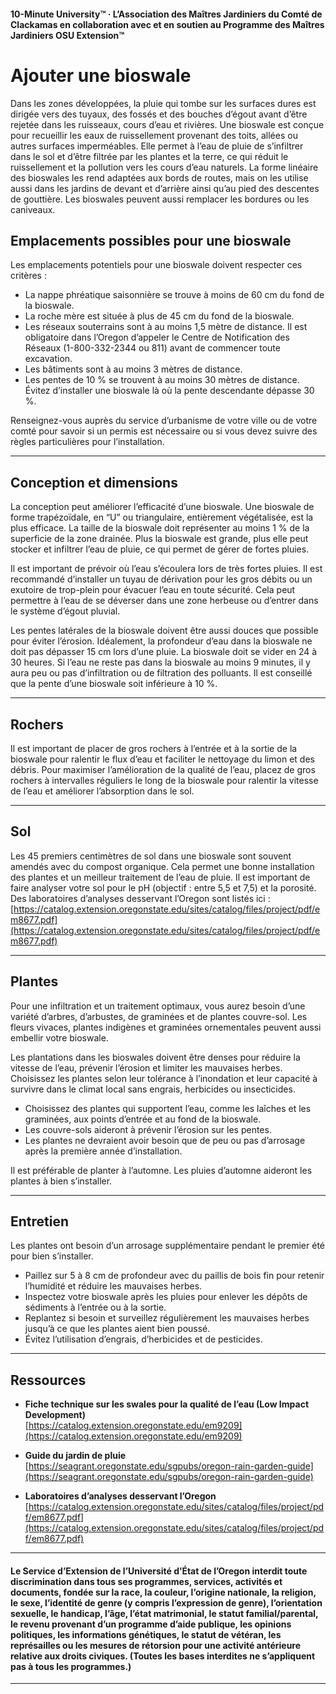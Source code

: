 #### 10-Minute University™ · L’Association des Maîtres Jardiniers du Comté de Clackamas en collaboration avec et en soutien au Programme des Maîtres Jardiniers OSU Extension™

# Ajouter une bioswale

Dans les zones développées, la pluie qui tombe sur les surfaces dures est dirigée vers des tuyaux, des fossés et des bouches d’égout avant d’être rejetée dans les ruisseaux, cours d’eau et rivières. Une bioswale est conçue pour recueillir les eaux de ruissellement provenant des toits, allées ou autres surfaces imperméables. Elle permet à l’eau de pluie de s’infiltrer dans le sol et d’être filtrée par les plantes et la terre, ce qui réduit le ruissellement et la pollution vers les cours d’eau naturels. La forme linéaire des bioswales les rend adaptées aux bords de routes, mais on les utilise aussi dans les jardins de devant et d’arrière ainsi qu’au pied des descentes de gouttière. Les bioswales peuvent aussi remplacer les bordures ou les caniveaux.

## Emplacements possibles pour une bioswale

Les emplacements potentiels pour une bioswale doivent respecter ces critères :

- La nappe phréatique saisonnière se trouve à moins de 60 cm du fond de la bioswale.
- La roche mère est située à plus de 45 cm du fond de la bioswale.
- Les réseaux souterrains sont à au moins 1,5 mètre de distance. Il est obligatoire dans l’Oregon d’appeler le Centre de Notification des Réseaux (1-800-332-2344 ou 811) avant de commencer toute excavation.
- Les bâtiments sont à au moins 3 mètres de distance.
- Les pentes de 10 % se trouvent à au moins 30 mètres de distance. Évitez d’installer une bioswale là où la pente descendante dépasse 30 %.

Renseignez-vous auprès du service d’urbanisme de votre ville ou de votre comté pour savoir si un permis est nécessaire ou si vous devez suivre des règles particulières pour l’installation.

---

## Conception et dimensions

La conception peut améliorer l’efficacité d’une bioswale. Une bioswale de forme trapézoïdale, en “U” ou triangulaire, entièrement végétalisée, est la plus efficace. La taille de la bioswale doit représenter au moins 1 % de la superficie de la zone drainée. Plus la bioswale est grande, plus elle peut stocker et infiltrer l’eau de pluie, ce qui permet de gérer de fortes pluies.

Il est important de prévoir où l’eau s’écoulera lors de très fortes pluies. Il est recommandé d’installer un tuyau de dérivation pour les gros débits ou un exutoire de trop-plein pour évacuer l’eau en toute sécurité. Cela peut permettre à l’eau de se déverser dans une zone herbeuse ou d’entrer dans le système d’égout pluvial.

Les pentes latérales de la bioswale doivent être aussi douces que possible pour éviter l’érosion. Idéalement, la profondeur d’eau dans la bioswale ne doit pas dépasser 15 cm lors d’une pluie. La bioswale doit se vider en 24 à 30 heures. Si l’eau ne reste pas dans la bioswale au moins 9 minutes, il y aura peu ou pas d’infiltration ou de filtration des polluants. Il est conseillé que la pente d’une bioswale soit inférieure à 10 %.

---

## Rochers

Il est important de placer de gros rochers à l’entrée et à la sortie de la bioswale pour ralentir le flux d’eau et faciliter le nettoyage du limon et des débris. Pour maximiser l’amélioration de la qualité de l’eau, placez de gros rochers à intervalles réguliers le long de la bioswale pour ralentir la vitesse de l’eau et améliorer l’absorption dans le sol.

---

## Sol

Les 45 premiers centimètres de sol dans une bioswale sont souvent amendés avec du compost organique. Cela permet une bonne installation des plantes et un meilleur traitement de l’eau de pluie. Il est important de faire analyser votre sol pour le pH (objectif : entre 5,5 et 7,5) et la porosité. Des laboratoires d’analyses desservant l’Oregon sont listés ici :  
[https://catalog.extension.oregonstate.edu/sites/catalog/files/project/pdf/em8677.pdf](https://catalog.extension.oregonstate.edu/sites/catalog/files/project/pdf/em8677.pdf)

---

## Plantes

Pour une infiltration et un traitement optimaux, vous aurez besoin d’une variété d’arbres, d’arbustes, de graminées et de plantes couvre-sol. Les fleurs vivaces, plantes indigènes et graminées ornementales peuvent aussi embellir votre bioswale.

Les plantations dans les bioswales doivent être denses pour réduire la vitesse de l’eau, prévenir l’érosion et limiter les mauvaises herbes. Choisissez les plantes selon leur tolérance à l’inondation et leur capacité à survivre dans le climat local sans engrais, herbicides ou insecticides.

- Choisissez des plantes qui supportent l’eau, comme les laîches et les graminées, aux points d’entrée et au fond de la bioswale.
- Les couvre-sols aideront à prévenir l’érosion sur les pentes.
- Les plantes ne devraient avoir besoin que de peu ou pas d’arrosage après la première année d’installation.

Il est préférable de planter à l’automne. Les pluies d’automne aideront les plantes à bien s’installer.

---

## Entretien

Les plantes ont besoin d’un arrosage supplémentaire pendant le premier été pour bien s’installer.

- Paillez sur 5 à 8 cm de profondeur avec du paillis de bois fin pour retenir l’humidité et réduire les mauvaises herbes.
- Inspectez votre bioswale après les pluies pour enlever les dépôts de sédiments à l’entrée ou à la sortie.
- Replantez si besoin et surveillez régulièrement les mauvaises herbes jusqu’à ce que les plantes aient bien poussé.
- Évitez l’utilisation d’engrais, d’herbicides et de pesticides.

---

## Ressources

- **Fiche technique sur les swales pour la qualité de l’eau (Low Impact Development)**  
  [https://catalog.extension.oregonstate.edu/em9209](https://catalog.extension.oregonstate.edu/em9209)

- **Guide du jardin de pluie**  
  [https://seagrant.oregonstate.edu/sgpubs/oregon-rain-garden-guide](https://seagrant.oregonstate.edu/sgpubs/oregon-rain-garden-guide)

- **Laboratoires d’analyses desservant l’Oregon**  
  [https://catalog.extension.oregonstate.edu/sites/catalog/files/project/pdf/em8677.pdf](https://catalog.extension.oregonstate.edu/sites/catalog/files/project/pdf/em8677.pdf)

---

#### Le Service d’Extension de l’Université d’État de l’Oregon interdit toute discrimination dans tous ses programmes, services, activités et documents, fondée sur la race, la couleur, l’origine nationale, la religion, le sexe, l’identité de genre (y compris l’expression de genre), l’orientation sexuelle, le handicap, l’âge, l’état matrimonial, le statut familial/parental, le revenu provenant d’un programme d’aide publique, les opinions politiques, les informations génétiques, le statut de vétéran, les représailles ou les mesures de rétorsion pour une activité antérieure relative aux droits civiques. (Toutes les bases interdites ne s’appliquent pas à tous les programmes.)
---